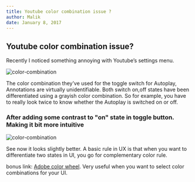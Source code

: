 ```yaml
---
title: Youtube color combination issue ?
author: Malik
date: January 8, 2017
---
```




## Youtube color combination issue?

Recently I noticed something annoying with Youtube’s settings menu.

![color-combination](https://lazydevguy.files.wordpress.com/2017/01/youtube-good1.png)

The color combination they’ve used for the toggle switch for Autoplay, Annotations are virtually unidentifiable. Both switch on,off states have been differentiated using a grayish color combination. So for example, you have to really look twice to know whether the  Autoplay is switched on or off.

### After adding some contrast to "on" state in toggle button. Making it bit more intuitive

![color-combination](https://lazydevguy.files.wordpress.com/2017/01/youtube-bad1.png)

See now it looks slightly better. A basic rule in UX is that when you want to differentiate two states in UI, you go for complementary color rule.

bonus link: [Adobe color wheel](https://color.adobe.com/). Very useful when you want to select color combinations for your UI.